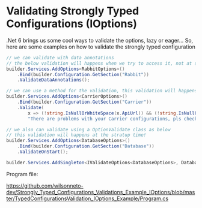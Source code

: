 # Validating Strongly Typed Configurations (IOptions)

.Net 6 brings us some cool ways to validate the options, lazy or eager...
So, here are some examples on how to validate the strongly typed configuration

```csharp
// we can validate with data annotations
// the below validation will happens when we try to access it, not at startup
builder.Services.AddOptions<RabbitOptions>()
    .Bind(builder.Configuration.GetSection("Rabbit"))
    .ValidateDataAnnotations();

// we can use a method for the validation, this validation will happens when we try to access it
builder.Services.AddOptions<CarrierOptions>()
    .Bind(builder.Configuration.GetSection("Carrier"))
    .Validate(
        x => (!string.IsNullOrWhiteSpace(x.ApiUrl)) && (!string.IsNullOrWhiteSpace(x.Username)) && (!string.IsNullOrWhiteSpace(x.Pass)),
        "There are problems with your Carrier configurations, pls check it...");

// we also can validate using a OptionValidate class as below
// this validation will happens at the stratup time!
builder.Services.AddOptions<DatabaseOptions>()
    .Bind(builder.Configuration.GetSection("Database"))
    .ValidateOnStart();

builder.Services.AddSingleton<IValidateOptions<DatabaseOptions>, DatabaseOptionsValidation>();
```

Program file:

https://github.com/wilsonneto-dev/Strongly_Typed_Configurations_Validations_Example_IOptions/blob/master/TypedConfigurationsValidation_IOptions_Example/Program.cs
